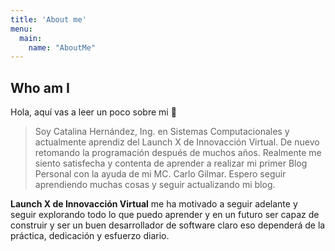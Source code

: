 ```yaml
---
title: 'About me'
menu:
  main:
    name: "AboutMe"
---
```


## Who am I

Hola, aquí vas a leer un poco sobre mi 🤩

> Soy Catalina Hernández, Ing. en Sistemas Computacionales y actualmente aprendiz del Launch X de Innovacción Virtual.
> De nuevo retomando la programación después de muchos años.
> Realmente me siento satisfecha y contenta de aprender a realizar mi primer Blog Personal con la ayuda de mi MC. Carlo Gilmar.
> Espero seguir aprendiendo muchas cosas y seguir actualizando mi blog.

**Launch X de Innovacción Virtual** me ha motivado a seguir adelante y seguir explorando todo lo que puedo aprender y en un futuro ser capaz de construir y ser un buen desarrollador de software claro eso dependerá de la práctica, dedicación y esfuerzo diario.

